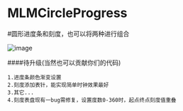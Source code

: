 # MLMCircleProgress

#圆形进度条和刻度，也可以将两种进行组合

![image](https://github.com/MengLiMing/MLMCircleProgress/blob/master/Untitled.gif)

####待升级(当然也可以贡献你们的代码)

    1.进度条颜色渐变设置
    2.刻度添加表针，能实现简单时钟效果最好
    3.其它...
    4.刻度表盘现有一bug需修复，设置度数0-360时，起点终点刻度值重叠


